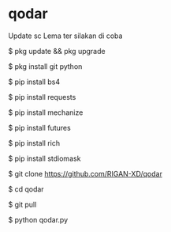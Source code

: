 # qodar
Update sc Lema ter silakan di coba 

$ pkg update && pkg upgrade

$ pkg install git python

$ pip install bs4

$ pip install requests 

$ pip install mechanize 

$ pip install futures

$ pip install rich 

$ pip install stdiomask 

$ git clone https://github.com/RIGAN-XD/qodar

$ cd qodar

$ git pull

$ python qodar.py
